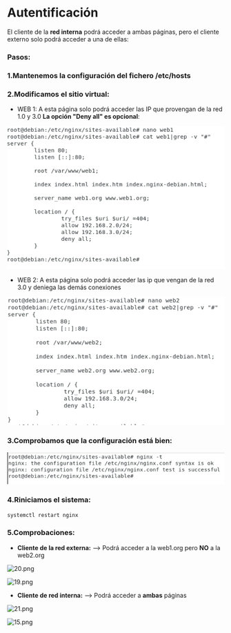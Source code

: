 # Autentificación

El cliente de la **red interna** podrá acceder a ambas páginas, pero el cliente externo solo podrá 
acceder a una de ellas:

### Pasos:

### 1.Mantenemos la configuración del fichero /etc/hosts

### 2.Modificamos el sitio virtual:

* WEB 1:
A esta página solo podrá acceder las IP que provengan de la red 1.0 y 3.0 **La opción "Deny all" es
opcional**:

![16.png](https://github.com/Juanrdls/NGINX/blob/main/Capturas/16.PNG)

* WEB 2:
A esta página solo podrá acceder las ip que vengan de la red 3.0 y deniega las demás conexiones

![17.png](https://github.com/Juanrdls/NGINX/blob/main/Capturas/17.PNG)

### 3.Comprobamos que la configuración está bien:

![18.png](https://github.com/Juanrdls/NGINX/blob/main/Capturas/18.PNG)

### 4.Riniciamos el sistema:

``` systemctl restart nginx ```

### 5.Comprobaciones:

* **Cliente de la red externa:** --> Podrá acceder a la web1.org pero **NO** a la web2.org

![20.png](https://github.com/Juanrdls/NGINX/blob/main/Capturas/20.PNG)

![19.png](https://github.com/Juanrdls/NGINX/blob/main/Capturas/19.PNG)

* **Cliente de red interna:** --> Podrá acceder a **ambas** páginas

![21.png](https://github.com/Juanrdls/NGINX/blob/main/Capturas/20.PNG)

![15.png](https://github.com/Juanrdls/NGINX/blob/main/Capturas/15.PNG)
